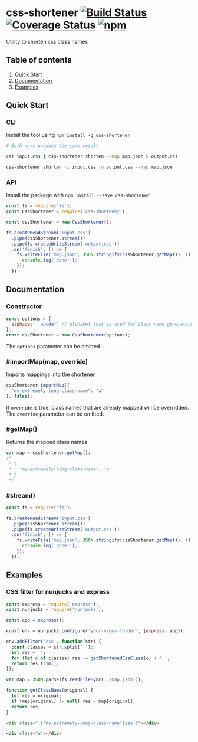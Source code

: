 # css-shortener [![Build Status](https://img.shields.io/travis/mbrandau/css-shortener.svg)](https://travis-ci.org/mbrandau/css-shortener) [![Coverage Status](https://img.shields.io/coveralls/github/mbrandau/css-shortener.svg)](https://coveralls.io/github/mbrandau/css-shortener?branch=master) [![npm](https://img.shields.io/npm/dt/css-shortener.svg)](https://www.npmjs.com/package/css-shortener)

Utility to shorten css class names

## Table of contents
1. [Quick Start](#quick-start)
2. [Documentation](#documentation)
3. [Examples](#examples)

## Quick Start

### CLI

Install the tool using `npm install -g css-shortener`

```sh
# Both ways produce the same result

cat input.css | css-shortener shorten --map map.json > output.css

css-shortener shorten -i input.css -o output.css --map map.json
```

### API

Install the package with `npm install --save css-shortener`

```js
const fs = require('fs');
const CssShortener = require('css-shortener');

const cssShortener = new CssShortener();

fs.createReadStream('input.css')
  .pipe(cssShortener.stream())
  .pipe(fs.createWriteStream('output.css'))
  .on('finish', () => {
    fs.writeFile('map.json', JSON.stringify(cssShortener.getMap()), () => {
      console.log('Done!');
    });
  });
```

## Documentation

### Constructor

```js
const options = {
  alphabet: 'abcdef' // Alphabet that is used for class name generation
};
const cssShortener = new CssShortener(options);
```
The `options` parameter can be omitted.

### #importMap(map, override)

Imports mappings into the shortener

```js
cssShortener.importMap({
  "my-extremely-long-class-name": "a"
}, false);
```
If `override` is true, class names that are already mapped will be overridden.  
The `override` parameter can be omitted.

### #getMap()

Returns the mapped class names

```js
var map = cssShortener.getMap();
/*
 * {
 *   "my-extremely-long-class-name": "a"
 * }
 */
```

### #stream()
```js
const fs = require('fs');

fs.createReadStream('input.css')
  .pipe(cssShortener.stream())
  .pipe(fs.createWriteStream('output.css'))
  .on('finish', () => {
    fs.writeFile('map.json', JSON.stringify(cssShortener.getMap()), () => {
      console.log('Done!');
    });
  });
```

## Examples

### CSS filter for nunjucks and express

```js
const express = require('express');
const nunjucks = require('nunjucks');

const app = express();

const env = nunjucks.configure('your-views-folder', {express: app});

env.addFilter('css', function(str) {
  const classes = str.split(' ');
  let res = '';
  for (let c of classes) res += getShortenedCssClass(c) + ' ';
  return res.trim();
});

var map = JSON.parse(fs.readFileSync('./map.json'));

function getClassName(original) {
  let res = original;
  if (map[original] != null) res = map[original];
  return res;
}
```

```html
<div class="{{'my-extremely-long-class-name'|css}}"></div>
```
```html
<div class="a"></div>
```
